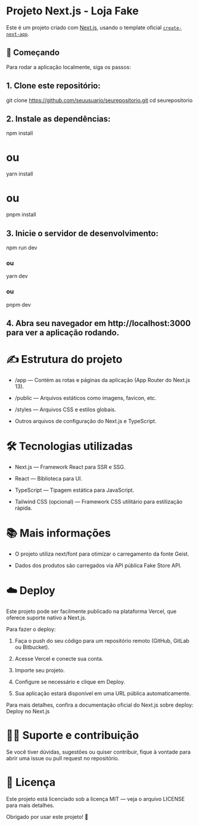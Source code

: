 # Projeto Next.js - Loja Fake

Este é um projeto criado com [Next.js](https://nextjs.org), usando o template oficial [`create-next-app`](https://nextjs.org/docs/app/api-reference/cli/create-next-app).

## 🚀 Começando

Para rodar a aplicação localmente, siga os passos:

## 1. Clone este repositório:

git clone https://github.com/seuusuario/seurepositorio.git
cd seurepositorio


## 2. Instale as dependências:

npm install
# ou
yarn install
# ou
pnpm install

## 3. Inicie o servidor de desenvolvimento:

npm run dev
### ou
yarn dev
### ou
pnpm dev

## 4. Abra seu navegador em http://localhost:3000 para ver a aplicação rodando.

# ✍️ Estrutura do projeto
- /app — Contém as rotas e páginas da aplicação (App Router do Next.js 13).

- /public — Arquivos estáticos como imagens, favicon, etc.

- /styles — Arquivos CSS e estilos globais.

- Outros arquivos de configuração do Next.js e TypeScript.

# 🛠️ Tecnologias utilizadas

- Next.js — Framework React para SSR e SSG.

- React — Biblioteca para UI.

- TypeScript — Tipagem estática para JavaScript.

- Tailwind CSS (opcional) — Framework CSS utilitário para estilização rápida.

# 📚 Mais informações
- O projeto utiliza next/font para otimizar o carregamento da fonte Geist.

- Dados dos produtos são carregados via API pública Fake Store API.

# ☁️ Deploy
Este projeto pode ser facilmente publicado na plataforma Vercel, que oferece suporte nativo a Next.js.

Para fazer o deploy:

1. Faça o push do seu código para um repositório remoto (GitHub, GitLab ou Bitbucket).

2. Acesse Vercel e conecte sua conta.

3. Importe seu projeto.

4. Configure se necessário e clique em Deploy.

5. Sua aplicação estará disponível em uma URL pública automaticamente.

Para mais detalhes, confira a documentação oficial do Next.js sobre deploy:
Deploy no Next.js

# 🙋‍♂️ Suporte e contribuição
Se você tiver dúvidas, sugestões ou quiser contribuir, fique à vontade para abrir uma issue ou pull request no repositório.

# 📄 Licença
Este projeto está licenciado sob a licença MIT — veja o arquivo LICENSE para mais detalhes.

Obrigado por usar este projeto! 🚀
